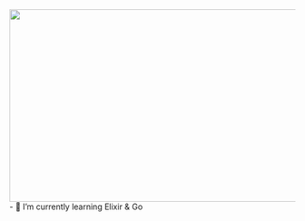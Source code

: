<img src="https://cutewallpaper.org/21/pixel-art-aesthetic/Japanese-Koi-Fish-Pixel-Art-Aesthetic-..gif" height="340" width="900">
- 🌱 I’m currently learning Elixir & Go
